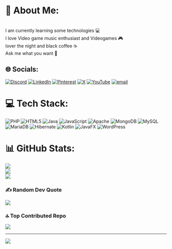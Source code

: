 # 💫 About Me:
<br>I am currently learning some technologies 💻<br>I love Video game music enthusiast and Videogames  🎮<br>lover the night and black coffee ☕<br>Ask me what you want 💬


## 🌐 Socials:
[![Discord](https://img.shields.io/badge/Discord-%237289DA.svg?logo=discord&logoColor=white)](https://discord.gg/jinalex) [![LinkedIn](https://img.shields.io/badge/LinkedIn-%230077B5.svg?logo=linkedin&logoColor=white)](https://www.linkedin.com/in/alex-ibarz-novoa-399208181/) [![Pinterest](https://img.shields.io/badge/Pinterest-%23E60023.svg?logo=Pinterest&logoColor=white)](https://pinterest.com/jinalex) [![X](https://img.shields.io/badge/X-black.svg?logo=X&logoColor=white)](https://x.com/@jinalexS) [![YouTube](https://img.shields.io/badge/YouTube-%23FF0000.svg?logo=YouTube&logoColor=white)](https://youtube.com/@jinalex) [![email](https://img.shields.io/badge/Email-D14836?logo=gmail&logoColor=white)](mailto:alexibarz17@gmail.com) 

# 💻 Tech Stack:
![PHP](https://img.shields.io/badge/php-%23777BB4.svg?style=for-the-badge&logo=php&logoColor=white) ![HTML5](https://img.shields.io/badge/html5-%23E34F26.svg?style=for-the-badge&logo=html5&logoColor=white) ![Java](https://img.shields.io/badge/java-%23ED8B00.svg?style=for-the-badge&logo=openjdk&logoColor=white) ![JavaScript](https://img.shields.io/badge/javascript-%23323330.svg?style=for-the-badge&logo=javascript&logoColor=%23F7DF1E) ![Apache](https://img.shields.io/badge/apache-%23D42029.svg?style=for-the-badge&logo=apache&logoColor=white) ![MongoDB](https://img.shields.io/badge/MongoDB-%234ea94b.svg?style=for-the-badge&logo=mongodb&logoColor=white) ![MySQL](https://img.shields.io/badge/mysql-4479A1.svg?style=for-the-badge&logo=mysql&logoColor=white) ![MariaDB](https://img.shields.io/badge/MariaDB-003545?style=for-the-badge&logo=mariadb&logoColor=white) ![Hibernate](https://img.shields.io/badge/Hibernate-59666C?style=for-the-badge&logo=Hibernate&logoColor=white) ![Kotlin](https://img.shields.io/badge/kotlin-%237F52FF.svg?style=for-the-badge&logo=kotlin&logoColor=white) ![JavaFX](https://img.shields.io/badge/javafx-%23FF0000.svg?style=for-the-badge&logo=javafx&logoColor=white) ![WordPress](https://img.shields.io/badge/WordPress-%23117AC9.svg?style=for-the-badge&logo=WordPress&logoColor=white)
# 📊 GitHub Stats:
![](https://github-readme-stats.vercel.app/api?username=jinalexdev&theme=tokyonight&hide_border=false&include_all_commits=true&count_private=false)<br/>
![](https://nirzak-streak-stats.vercel.app/?user=jinalexdev&theme=tokyonight&hide_border=false)<br/>
![](https://github-readme-stats.vercel.app/api/top-langs/?username=jinalexdev&theme=tokyonight&hide_border=false&include_all_commits=true&count_private=false&layout=compact)

### ✍️ Random Dev Quote
![](https://quotes-github-readme.vercel.app/api?type=horizontal&theme=light)

### 🔝 Top Contributed Repo
![](https://github-contributor-stats.vercel.app/api?username=jinalexdev&limit=5&theme=dark&combine_all_yearly_contributions=true)

---
[![](https://visitcount.itsvg.in/api?id=jinalexdev&icon=1&color=1)](https://visitcount.itsvg.in)

<!-- Proudly created with GPRM ( https://gprm.itsvg.in ) -->
